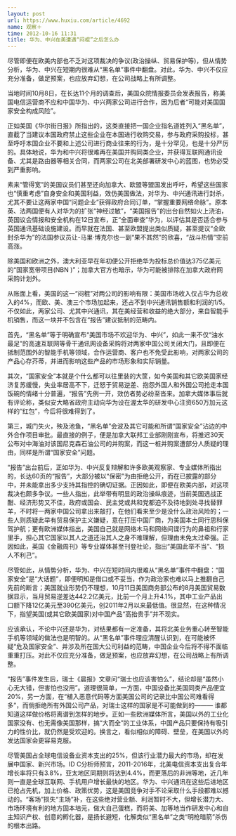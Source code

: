 ```yaml
---
layout: post
url: https://www.huxiu.com/article/4692
name: 观察＋
time: 2012-10-16 11:31
title: 华为、中兴在美遭遇“闷棍”之后怎么办
---
```

尽管即便在欧美内部也不乏对这项裁决的争议(政治操纵、贸易保护等)，但从情势分析，华为、中兴在短期内很难从“黑名单”事件中翻盘。对此，华为、中兴不仅应充分准备，做足预案，也应放弃幻想，在公司战略上有所调整。

当地时间10月8日，在长达11个月的调查后，美国众院情报委员会发表报告，称美国电信运营商不应和中国华为、中兴两家公司进行合作，因为后者“可能对美国国家安全构成风险”。

正如美国《华尔街日报》所指出的，这类直接把一国企业指名道姓列入“黑名单”，直截了当建议本国政府禁止这些企业在本国进行收购交易，参与政府采购投标，甚至呼吁本国企业不要和上述公司进行商业往来的行为，是十分罕见，也是十分严厉的。具体地说，华为和中兴将很难再在美国并购同类企业，并获得互联网通讯设备、尤其是路由器等相关合同，而两家公司在北美部署研发中心的蓝图，也势必受到严重影响。

素来“管得宽”的美国议员们甚至还向加拿大、欧盟等盟国发出呼吁，希望这些国家也“慎重考虑”自身安全和美国利益，效仿美国做法，对华为、中兴通讯进行封杀，尤其不要让这两家中国“问题企业”获得政府合同订单，“掌握重要网络命脉”。原本英、法两国便有人对华为的扩张“神经过敏”，“美国报告”的出台自然如火上浇油，英国议会情报和安全机构在12日宣布，正“全面审查”华为，以评估其是否适合参与英国通讯基础设施建设。而早就在法国、甚至欧盟提出类似质疑，甚至提议“全欧封杀华为”的法国参议员让-马里·博克尔也一副“果不其然”的欣喜，“战斗热情”空前高涨。

除美国和欧洲之外，澳大利亚早在年初便公开拒绝华为投标总价值达375亿美元的“国家宽带项目(NBN )”；加拿大官方也暗示，华为可能被排除在加拿大政府网采购计划外。

从账面上看，美国的这一“闷棍”对两公司的影响有限：美国市场收入仅占华为总收入的4%，而欧、美、澳三个市场加起来，还占不到中兴通讯销售额和利润的1/5。不仅如此，两家公司、尤其中兴通讯，其在美经营和收益的绝大部分，来自智能手机销售，而这一块并不包含在“报告”建议抵制的范畴内。

首先，“黑名单”等于明确宣布“美国市场不欢迎华为、中兴”，如此一来不仅“油水最足”的高速互联网等骨干通讯网设备采购将对两家中国公司关闭大门，且即便在抵制范围外的智能手机等领域，合作运营商、客户也不免受此影响，对两家公司的产品心存芥蒂，并进而影响这些产品的市场形象和实际销量。

其次，“国家安全”本就是个什么都可以往里装的大筐，如今美国和其它欧美国家经济复苏缓慢，失业率居高不下，迁怒于贸易逆差、抱怨外国人和外国公司抢走本国饭碗的情绪十分普遍，“报告”先例一开，效仿者势必纷至沓来。加拿大媒体事后就有评论称，类似安大略省政府主动向华为设在渥太华的研发中心注资650万加元这样的“红包”，今后将很难得到了。

第三，城门失火，殃及池鱼，“黑名单”会波及其它可能和所谓“国家安全”沾边的中外合作项目审批。最直接的例子，便是加拿大联邦工业部刚刚宣布，将推迟30天公布对中海油对该国尼克森石油公司的并购案，而这一桩并购案遭部分人质疑的理由，同样是所谓“国家安全”问题。

“报告”出台前后，正如华为、中兴反复辩解和许多欧美观察家、专业媒体所指出的，长达60页的“报告”，大部分被以“保密”为由拒绝公开，而在已披露的部分中，并未能拿出多少支持其指控的确切证据。正因如此，即便在欧美内部，对这项裁决也颇多争议。一些人指出，此举带有明显的政治操纵痕迹，当前美国选战正酣、经济形势又不佳，政府或国会、民主党或共和党都迫不及待地到处寻找替罪羊，不时将一两家中国公司拿出来敲打，在他们看来至少是没什么政治风险的；一些人则质疑此举有贸易保护主义嫌疑，意在打压中国厂商，为美国本土同行思科保驾护航；更有欧洲媒体指出，美国自己就是网络木马和网络间谍行为的鼻祖和行家里手，担心其它国家以其人之道还治其人之身不难理解，但理由未免太过牵强。正因如此，英国《金融周刊》等专业媒体甚至刊登社论，指出“美国此举不当”、“损人不利己”。

尽管如此，从情势分析，华为、中兴在短时间内很难从“黑名单”事件中翻盘：“国家安全”是“大话题”，即便明知是借口或不妥当，作为政治家也难以马上推翻自己先前的断言；美国就业形势仍不理想，10月11日美国商务部公布的8月美国贸易数据显示，当月贸易逆差达442.2亿美元，比前一个月上升4.1%，其中工业产品出口额下降12亿美元至390亿美元，创2011年2月以来最低值。很显然，在这种情况下，指望美国(或其它欧美国家)对中国产品“高抬贵手”并不现实。

应该承认，不论中兴还是华为，对结果都有一定准备，其将北美业务重心转至智能手机等领域的做法也是明智的。从“黑名单”事件理应清醒认识到，在可能被怀疑“危及国家安全”、并涉及所在国大公司利益的范畴，中国企业今后将不得不面临重重打压。对此不仅应充分准备，做足预案，也应放弃幻想，在公司战略上有所调整。

“报告”事件发生后，瑞士《晨报》文章问“瑞士也应该害怕么”，结论却是“虽然小心无大错，但害怕也没用”。道理很简单，一方面，中国设备比美国同类产品便宜20%，另一方面，在“植入恶意代码等方面美国公司的记录比中国公司难看得多”，而倘拒绝所有外国公司产品，对瑞士这样的国家是不可能做到的——— 谁都知道这样做价格将离谱到怎样的地步。正如一些欧洲媒体所言，美国以外的工业化国家没有、也无需像美国那样，搞“大而全”的工业体系，中国产品只要保持有吸引力的性价比，就仍然是受欢迎的。换言之，看似相似的障碍、壁垒，在美国以外的发达国家会更容易克服。

尽管美国占全球电信设备业资本支出的25%，但该行业潜力最大的市场，却在发展中国家、新兴市场。ID C分析师预言，2011-2016年，北美电信资本支出复合年增长率将只有3.8%，亚太地区同期则将达到4.4%，而更落后的非洲等地，近几年则一直是全球互联网、手机用户增长最快的地区。华为、中兴通讯在这些后进地区已抢占先机，加上价格、政策优势，这是美国竞争对手不论采取什么手段都难以撼动的。“客场”损失“主场”补，在这些绝对营业额、利润暂时不大，但增长潜力大、市场环境有利的地方固本培元，做大自己蛋糕，而将美、加等地当作研发中心和自主知识产权、创意的孵化器，是扬长避短，化解类似“黑名单”之类“明枪暗箭”杀伤的根本出路。

